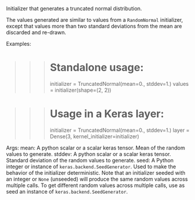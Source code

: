 Initializer that generates a truncated normal distribution.

The values generated are similar to values from a
`RandomNormal` initializer, except that values more
than two standard deviations from the mean are
discarded and re-drawn.

Examples:

>>> # Standalone usage:
>>> initializer = TruncatedNormal(mean=0., stddev=1.)
>>> values = initializer(shape=(2, 2))

>>> # Usage in a Keras layer:
>>> initializer = TruncatedNormal(mean=0., stddev=1.)
>>> layer = Dense(3, kernel_initializer=initializer)

Args:
    mean: A python scalar or a scalar keras tensor. Mean of the random
        values to generate.
    stddev: A python scalar or a scalar keras tensor. Standard deviation of
       the random values to generate.
    seed: A Python integer or instance of
        `keras.backend.SeedGenerator`.
        Used to make the behavior of the initializer
        deterministic. Note that an initializer seeded with an integer
        or `None` (unseeded) will produce the same random values
        across multiple calls. To get different random values
        across multiple calls, use as seed an instance
        of `keras.backend.SeedGenerator`.
